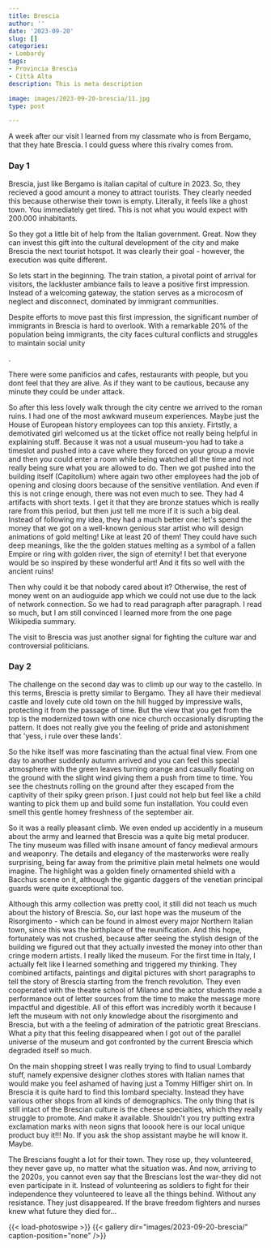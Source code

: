 ```yaml
---
title: Brescia
author: ''
date: '2023-09-20'
slug: []
categories:
- Lombardy
tags: 
- Provincia Brescia
- Città Alta
description: This is meta description

image: images/2023-09-20-brescia/11.jpg
type: post

---
```



A week after our visit I learned from my classmate who is from Bergamo, that they hate Brescia. I could guess where this rivalry comes from.


### Day 1

Brescia, just like Bergamo is italian capital of culture in 2023. So, they recieved a good amount a money to attract tourists. They clearly needed this because otherwise their town is empty. Literally, it feels like a ghost town. You immediately get tired. This is not what you would expect with 200.000 inhabitants.


So they got a little bit of help from the Italian government. Great. Now they can invest this gift into the cultural development of the city and make Brescia the next tourist hotspot. It was clearly their goal - however, the execution was quite different.

So lets start in the beginning. The train station, a pivotal point of arrival for visitors, the lackluster ambiance fails to leave a positive first impression. Instead of a welcoming gateway, the station serves as a microcosm of neglect and disconnect, dominated by immigrant communities.

Despite efforts to move past this first impression, the significant number of immigrants in Brescia is hard to overlook. With a remarkable 20% of the population being immigrants, the city faces cultural conflicts and struggles to maintain social unity

.

There were some panificios and cafes, restaurants with people, but you dont feel that they are alive. As if they want to be cautious, because any minute they could be under attack.


So after this less lovely walk through the city centre we arrived to the roman ruins. I had one of the most awkward museum experiences. Maybe just the House of European history employees can top this anxiety. Firtstly, a demotivated girl welcomed us at the ticket office not really being helpful in explaining stuff. Because it was not a usual museum-you had to take a timeslot and pushed into a cave where they forced on your group a movie and then you could enter a room while being watched all the time and not really being sure what you are allowed to do. Then we got pushed into the building itself (Capitolium) where again two other employees had the job of opening and closing doors because of the sensitive ventilation. And even if this is not cringe enough, there was not even much to see. They had 4 artifacts with short texts. I get it that they are bronze statues which is really rare from this period, but then just tell me more if it is such a big deal. Instead of following my idea, they had a much better one: let's spend the money that we got on a well-known genious star artist who will design animations of gold melting! Like at least 20 of them! They could have such deep meanings, like the the golden statues melting as a symbol of a fallen Empire or ring with golden river, the sign of eternity! I bet that everyone would be so inspired by these wonderful art! And it fits so well with the ancient ruins!


Then why could it be that nobody cared about it? Otherwise, the rest of money went on an audioguide app which we could not use due to the lack of network connection. So we had to read paragraph after paragraph. I read so much, but I am still convinced I learned more from the one page Wikipedia summary.


The visit to Brescia was just another signal for fighting the culture war and controversial politicians.

### Day 2

The challenge on the second day was to climb up our way to the castello. In this terms, Brescia is pretty similar to Bergamo. They all have their medieval castle and lovely cute old town on the hill hugged by impressive walls, protecting it from the passage of time. But the view that you get from the top is the modernized town with one nice church occasionally disrupting the pattern. It does not really give you the feeling of pride and astonishment that 'yess, i rule over these lands'.


So the hike itself was more fascinating than the actual final view. From one day to another suddenly autumn arrived and you can feel this special atmosphere with the green leaves turning orange and casually floating on the ground with the slight wind giving them a push from time to time. You see the chestnuts rolling on the ground after they escaped from the captivity of their spiky green prison. I just could not help but feel like a child wanting to pick them up and build some fun installation. You could even smell this gentle homey freshness of the september air.


So it was a really pleasant climb. We even ended up accidently in a museum about the army and learned that Brescia was a quite big metal producer. The tiny museum was filled with insane amount of fancy medieval armours and weaponry. The details and elegancy of the masterworks were really surprising, being far away from the primitive plain metal helmets one would imagine. The highlight was a golden finely ornamented shield with a Bacchus scene on it, although the gigantic daggers of the venetian principal guards were quite exceptional too.


Although this army collection was pretty cool, it still did not teach us much about the history of Brescia. So, our last hope was the museum of the Risorgimento - which can be found in almost every major Northern Italian town, since this was the birthplace of the reunification. And this hope, fortunately was not crushed, because after seeing the stylish design of the building we figured out that they actually invested the money into other than cringe modern artists. I really liked the museum. For the first time in Italy, I actually felt like I learned something and triggered my thinking. They combined artifacts, paintings and digital pictures with short paragraphs to tell the story of Brescia starting from the french revolution. They even cooperated with the theatre school of Milano and the actor students made a performance out of letter sources from the time to make the message more impactful and digestible. All of this effort was incredibly worth it because I left the museum with not only knowledge about the risorgimento and Brescia, but with a the feeling of admiration of the patriotic great Brescians. What a pity that this feeling disappeared when I got out of the parallel universe of the museum and got confronted by the current Brescia which degraded itself so much.


On the main shopping street I was really trying to find to usual Lombardy stuff, namely expensive designer clothes stores with Italian names that would make you feel ashamed of having just a Tommy Hilfiger shirt on. In Brescia it is quite hard to find this lombard specialty. Instead they have various other shops from all kinds of demographics. The only thing that is still intact of the Brescian culture is the cheese specialties, which they really struggle to promote. And make it available. Shouldn't you try putting extra exclamation marks with neon signs that looook here is our local unique product buy it!!! No. If you ask the shop assistant maybe he will know it. Maybe.


The Brescians fought a lot for their town. They rose up, they volunteered, they never gave up, no matter what the situation was. And now, arriving to the 2020s, you cannot even say that the Brescians lost the war-they did not even participate in it. Instead of volunteering as soldiers to fight for their independence they volunteered to leave all the things behind. Without any resistance. They just disappeared. If the brave freedom fighters and nurses knew what future they died for...


{{< load-photoswipe >}}
{{< gallery dir="images/2023-09-20-brescia/" caption-position="none" />}}


